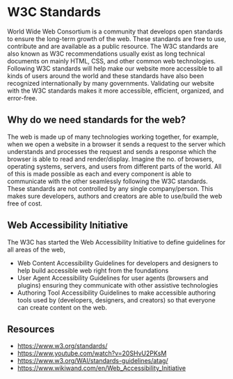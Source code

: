 # W3C Standards
World Wide Web Consortium is a community that develops open standards to ensure the long-term growth of the web. These standards are free to use, contribute and are available as a public resource. The W3C standards are also known as W3C recommendations usually exist as long technical documents on mainly HTML, CSS, and other common web technologies. Following W3C standards will help make our website more accessible to all kinds of users around the world and these standards have also been recognized internationally by many governments. Validating our website with the W3C standards makes it more accessible, efficient, organized, and error-free.

## Why do we need standards for the web?
The web is made up of many technologies working together, for example, when we open a website in a browser it sends a request to the server which understands and processes the request and sends a response which the browser is able to read and render/display. Imagine the no. of browsers, operating systems, servers, and users from different parts of the world. All of this is made possible as each and every component is able to communicate with the other seamlessly following the W3C standards. These standards are not controlled by any single company/person. This makes sure developers, authors and creators are able to use/build the web free of cost.

## Web Accessibility Initiative
The W3C has started the Web Accessibility Initiative to define guidelines for all areas of the web,
- Web Content Accessibility Guidelines for developers and designers to help build accessible web right from the foundations
- User Agent Accessibility Guidelines for user agents (browsers and plugins) ensuring they communicate with other assistive technologies
- Authoring Tool Accessibility Guidelines to make accessible authoring tools used by (developers, designers, and creators) so that everyone can create content on the web.

## Resources
- https://www.w3.org/standards/
- https://www.youtube.com/watch?v=20SHvU2PKsM
- https://www.w3.org/WAI/standards-guidelines/atag/
- https://www.wikiwand.com/en/Web_Accessibility_Initiative
